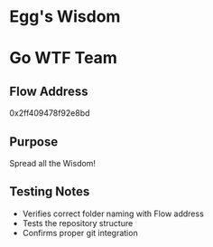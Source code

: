 # Egg's Wisdom

# Go WTF Team

## Flow Address
0x2ff409478f92e8bd

## Purpose
Spread all the Wisdom!

## Testing Notes
- Verifies correct folder naming with Flow address
- Tests the repository structure
- Confirms proper git integration 